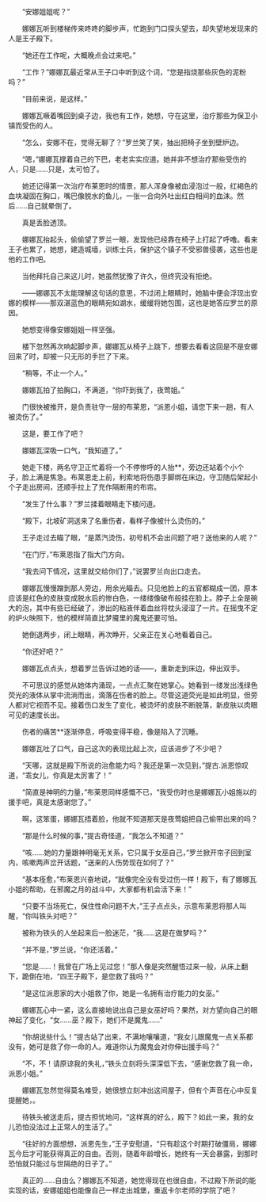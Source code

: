 　　“安娜姐姐呢？”

　　娜娜瓦听到楼梯传来咚咚的脚步声，忙跑到门口探头望去，却失望地发现来的人是王子殿下。

　　“她还在工作呢，大概晚点会过来吧。”

　　“工作？”娜娜瓦最近常从王子口中听到这个词，“您是指烧那些灰色的泥粉吗？”

　　“目前来说，是这样。”

　　娜娜瓦噘着嘴回到桌子边，我也有工作，她想，守在这里，治疗那些为保卫小镇而受伤的人。

　　“怎么，安娜不在，觉得无聊了？”罗兰笑了笑，抽出把椅子坐到壁炉边。

　　“嗯，”娜娜瓦撑着自己的下巴，老老实实应道。她并非不想治疗那些受伤的人，只是……只是，太可怕了。

　　她还记得第一次治疗布莱恩时的情景，那人浑身像被血浸泡过一般，红褐色的血块凝固在胸口，嘴巴像脱水的鱼儿，一张一合向外吐出红白相间的血沫。然后……自己就晕倒了。

　　真是丢脸透顶。

　　娜娜瓦抬起头，偷偷望了罗兰一眼，发现他已经靠在椅子上打起了呼噜。看来王子也累了，她想，建造城墙，训练士兵，保护这个镇子不受邪兽侵袭，这些也是他的工作吧。

　　当他拜托自己来这儿时，她虽然犹豫了许久，但终究没有拒绝。

　　——娜娜瓦不太能理解这句话的意思，不过闭上眼睛时，她脑中便会浮现出安娜的模样——那双湛蓝色的眼睛宛如湖水，缓缓将她包围，这也是她答应罗兰的原因。

　　她想变得像安娜姐姐一样坚强。

　　楼下忽然再次响起脚步声，娜娜瓦从椅子上跳下，想要去看看这回是不是安娜回来了时，却被一只无形的手拦了下来。

　　“稍等，不止一个人。”

　　娜娜瓦拍了拍胸口，不满道，“你吓到我了，夜莺姐。”

　　门很快被推开，是负责驻守一层的布莱恩，“派恩小姐，请您下来一趟，有人被烫伤了。”

　　这是，要工作了吧？

　　娜娜瓦深吸一口气，“我知道了。”

　　她走下楼，两名守卫正忙着将一个不停惨呼的人抬**，旁边还站着个小个子，脸上满是焦急。布莱恩走上前，利索地将伤患手脚绑在床边，守卫随后架起小个子走出房间，还顺手拉上了充作隔断用的布帘。

　　“发生了什么事？”罗兰揉着眼睛走下楼问道。

　　“殿下，北坡矿洞送来了名重伤者，看样子像被什么烫伤的。”

　　王子走过去瞄了眼，“是蒸汽烫伤，初号机不会出问题了吧？送他来的人呢？”

　　“在门厅，”布莱恩指了指大门方向。

　　“我去问下情况，这里就交给你们了，”说罢罗兰向出口走去。

　　娜娜瓦慢慢蹭到那人旁边，用余光瞄去。只见他脸上的五官都糊成一团，原本应该是红色的皮肤变成脱水后的惨白色，一缕缕像破布般挂在脸上。脖子上全是碗大的泡，其中有些已经破了，渗出的粘液伴着血丝将枕头浸湿了一片。在摇曳不定的炉火映照下，他的模样简直比梦魇里的魔鬼还要可怕。

　　她倒退两步，闭上眼睛，再次睁开，父亲正在关心地看着自己。

　　“你还好吧？”

　　娜娜瓦点点头，想着罗兰告诉过她的话——，重新走到床边，伸出双手。

　　不可思议的感觉从她体内涌现，一点点汇聚在她掌心。她看到一缕发出浅绿色荧光的液体从掌中流淌而出，滴落在伤者的脸上。尽管这道荧光是如此明显，但旁人都对它视而不见。接着伤口发生了变化，被烫坏的皮肤不断脱落，新皮肤以肉眼可见的速度长出。

　　伤者的痛苦**逐渐停息，呼吸变得平稳，像是陷入了沉睡。

　　娜娜瓦吐了口气，自己这次的表现比起上次，应该进步了不少吧？

　　“天哪，这就是殿下所说的治愈能力吗？我还是第一次见到，”提古.派恩惊叹道，“乖女儿，你真是太厉害了！”

　　“简直是神明的力量，”布莱恩同样感慨不已，“我受伤时也是娜娜瓦小姐施以的援手吧，真是太感谢您了。”

　　啊，这笨蛋，娜娜瓦捂着脸，他就不知道那天是夜莺姐把自己偷带出来的吗？

　　“那是什么时候的事，”提古奇怪道，“我怎么不知道？”

　　“咳……她的力量跟神明毫无关系，它只属于女巫自己，”罗兰掀开帘子回到室内，咳嗽两声岔开话题，“送来的人伤势现在如何了？”

　　“基本痊愈，”布莱恩兴奋地说，“就像完全没有受过伤一样！殿下，有了娜娜瓦小姐的帮助，在邪魔之月的战斗中，大家都有机会活下来！”

　　“只要不当场死亡，保住性命问题不大，”王子点点头，示意布莱恩将那人叫醒，“你叫铁头对吧？”

　　被称为铁头的人坐起来后一脸迷茫，“我……这是在做梦吗？”

　　“并不是，”罗兰说，“你还活着。”

　　“您是……！我曾在广场上见过您！”那人像是突然醒悟过来一般，从床上翻下，跪倒在地，“四王子殿下，是您救了我吗？”

　　“是这位派恩家的大小姐救了你，她是一名拥有治疗能力的女巫。”

　　娜娜瓦心中一紧，这么直接地说出自己是女巫好吗？果然，对方望向自己的眼神起了变化，“女……巫？殿下，她们不是魔鬼……”

　　“你胡说些什么！”提古站了出来，不满地嚷嚷道，“我女儿跟魔鬼一点关系都没有，她可是救了你一命的人。难道你认为魔鬼会对你伸出援手吗？”

　　“不，不！请原谅我的失礼，”铁头立刻将头深深低下去，“感谢您救了我一命，派恩小姐。”

　　娜娜瓦忽然觉得莫名难受，她很想立刻冲出这间屋子，但有个声音在心中反复提醒她，。

　　待铁头被送走后，提古担忧地问，“这样真的好么，殿下？如此一来，我的女儿恐怕没法过上正常人的生活了。”

　　“往好的方面想想，派恩先生，”王子安慰道，“只有趁这个时期打破僵局，娜娜瓦今后才可能获得真正的自由。否则，随着年龄增长，她终有一天会暴露，到那时恐怕就只能过与世隔绝的日子了。”

　　真正的……自由么？娜娜瓦不知道，她觉得现在也很自由，不过殿下所说的能实现的话，安娜姐姐也能像自己一样走出城堡，重返卡尔老师的学院了吧？
